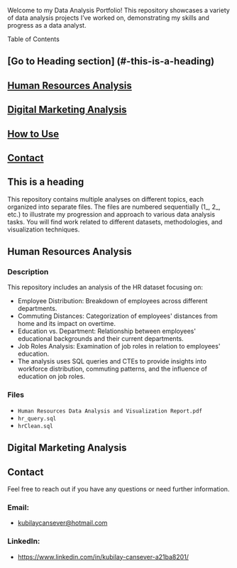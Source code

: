Welcome to my Data Analysis Portfolio! This repository showcases a variety of data analysis projects I’ve worked on, demonstrating my skills and progress as a data analyst.

Table of Contents
## [Go to Heading section] (#-this-is-a-heading)

## [Human Resources Analysis](#human-resources-analysis)

## [Digital Marketing Analysis](#digital-marketing-analysis)

## [How to Use](#how-to-use)

## [Contact](#contact)

## This is a heading
This repository contains multiple analyses on different topics, each organized into separate files. The files are numbered sequentially (1_, 2_, etc.) to illustrate my progression and approach to various data analysis tasks. You will find work related to different datasets, methodologies, and visualization techniques.

## Human Resources Analysis

### Description
This repository includes an analysis of the HR dataset focusing on:
- Employee Distribution: Breakdown of employees across different departments.
- Commuting Distances: Categorization of employees' distances from home and its impact on overtime.
- Education vs. Department: Relationship between employees' educational backgrounds and their current departments.
- Job Roles Analysis: Examination of job roles in relation to employees' education.
- The analysis uses SQL queries and CTEs to provide insights into workforce distribution, commuting patterns, and the influence of education on job roles.

### Files
- `Human Resources Data Analysis and Visualization Report.pdf`
- `hr_query.sql`
- `hrClean.sql`

## Digital Marketing Analysis

<!-- Add your content here -->

## Contact
Feel free to reach out if you have any questions or need further information.

### Email: 
- kubilaycansever@hotmail.com

### LinkedIn: 
- https://www.linkedin.com/in/kubilay-cansever-a21ba8201/
